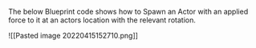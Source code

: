 The below Blueprint code shows how to Spawn an Actor with an applied force to it at an actors location with the relevant rotation. 

![[Pasted image 20220415152710.png]]